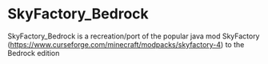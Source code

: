 # SkyFactory_Bedrock
SkyFactory_Bedrock is a recreation/port of the popular java mod SkyFactory (https://www.curseforge.com/minecraft/modpacks/skyfactory-4) to the Bedrock edition
